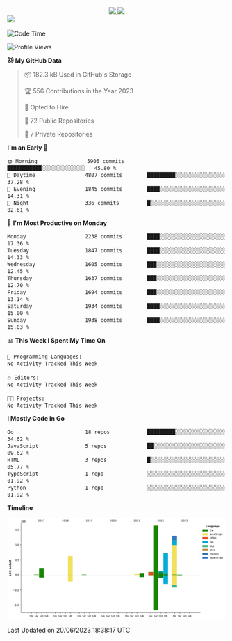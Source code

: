 <div align="center">
  <a href="https://github.com/arielsrv">
    <img height="180em" src="https://github-readme-stats.vercel.app/api?username=arielsrv&show_icons=true&theme=radical&include_all_commits=true&count_private=true"/>
    <img height="180em" src="https://github-readme-stats.vercel.app/api/top-langs/?username=arielsrv&layout=compact&langs_count=10&theme=radical"/>
 </a>
</div>

<div>
  <a href="https://www.linkedin.com/in/arielpineiro/" target="_blank">
    <img src="https://img.shields.io/badge/-LinkedIn-%230077B5?style=for-the-badge&logo=linkedin&logoColor=white" target="_blank">
  </a>
</div>

<!--START_SECTION:waka-->
![Code Time](http://img.shields.io/badge/Code%20Time-0%20secs-blue)

![Profile Views](http://img.shields.io/badge/Profile%20Views-0-blue)

**🐱 My GitHub Data** 

> 📦 182.3 kB Used in GitHub's Storage 
 > 
> 🏆 556 Contributions in the Year 2023
 > 
> 💼 Opted to Hire
 > 
> 📜 72 Public Repositories 
 > 
> 🔑 7 Private Repositories 
 > 
**I'm an Early 🐤** 

```text
🌞 Morning                5905 commits        ███████████░░░░░░░░░░░░░░   45.80 % 
🌆 Daytime                4807 commits        █████████░░░░░░░░░░░░░░░░   37.28 % 
🌃 Evening                1845 commits        ████░░░░░░░░░░░░░░░░░░░░░   14.31 % 
🌙 Night                  336 commits         █░░░░░░░░░░░░░░░░░░░░░░░░   02.61 % 
```
📅 **I'm Most Productive on Monday** 

```text
Monday                   2238 commits        ████░░░░░░░░░░░░░░░░░░░░░   17.36 % 
Tuesday                  1847 commits        ████░░░░░░░░░░░░░░░░░░░░░   14.33 % 
Wednesday                1605 commits        ███░░░░░░░░░░░░░░░░░░░░░░   12.45 % 
Thursday                 1637 commits        ███░░░░░░░░░░░░░░░░░░░░░░   12.70 % 
Friday                   1694 commits        ███░░░░░░░░░░░░░░░░░░░░░░   13.14 % 
Saturday                 1934 commits        ████░░░░░░░░░░░░░░░░░░░░░   15.00 % 
Sunday                   1938 commits        ████░░░░░░░░░░░░░░░░░░░░░   15.03 % 
```


📊 **This Week I Spent My Time On** 

```text
💬 Programming Languages: 
No Activity Tracked This Week

🔥 Editors: 
No Activity Tracked This Week

🐱‍💻 Projects: 
No Activity Tracked This Week
```

**I Mostly Code in Go** 

```text
Go                       18 repos            █████████░░░░░░░░░░░░░░░░   34.62 % 
JavaScript               5 repos             ██░░░░░░░░░░░░░░░░░░░░░░░   09.62 % 
HTML                     3 repos             █░░░░░░░░░░░░░░░░░░░░░░░░   05.77 % 
TypeScript               1 repo              ░░░░░░░░░░░░░░░░░░░░░░░░░   01.92 % 
Python                   1 repo              ░░░░░░░░░░░░░░░░░░░░░░░░░   01.92 % 
```



**Timeline**

![Lines of Code chart](https://raw.githubusercontent.com/arielsrv/arielsrv/main/assets/bar_graph.png)


 Last Updated on 20/06/2023 18:38:17 UTC
<!--END_SECTION:waka-->
